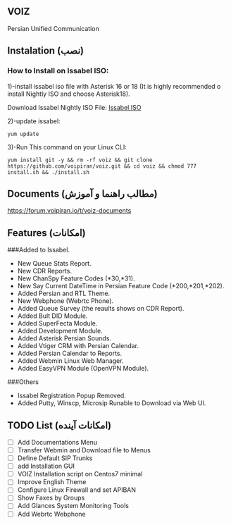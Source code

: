 ## VOIZ
 Persian Unified Communication 


## Instalation (نصب)

### How to Install on Issabel ISO:
1)-install issabel iso file with Asterisk 16 or 18 (It is highly recommended o install Nightly ISO and choose Asterisk18).

Download Issabel Nightly ISO File:
[Issabel ISO](https://sourceforge.net/projects/issabelpbx/files/Issabel%204/issabel4-NIGHTLY-AST18-USB-DVD-x86_64-20211207.iso/download)

2)-update issabel: 
```
yum update
```
3)-Run This command on your Linux CLI:
```
yum install git -y && rm -rf voiz && git clone https://github.com/voipiran/voiz.git && cd voiz && chmod 777 install.sh && ./install.sh
```


## Documents (مطالب راهنما و آموزش)

https://forum.voipiran.io/t/voiz-documents


## Features (امکانات)
###Added to Issabel.

* New Queue Stats Report.
* New CDR Reports.
* New ChanSpy Feature Codes (*30,*31).
* New Say Current DateTime in Persian Feature Code (*200,*201,*202).
* Added Persian and RTL Theme.
* New Webphone (Webrtc Phone).
* Added Queue Survey (the reaults shows on CDR Report).
* Added Bult DID Module.
* Added SuperFecta Module.
* Added Development Module.
* Added Asterisk Persian Sounds.
* Added Vtiger CRM with Persian Calendar.
* Added Persian Calendar to Reports.
* Added Webmin Linux Web Manager.
* Added EasyVPN Module (OpenVPN Module).

###Others

* Issabel Registration Popup Removed.
* Added Putty, Winscp, Microsip Runable to Download via Web UI.

## TODO List (امکانات آینده)
- [ ] Add Documentations Menu
- [ ] Transfer Webmin and Download file to Menus
- [ ] Define Default SIP Trunks
- [ ] add Installation GUI
- [ ] VOIZ Installation script on Centos7 minimal
- [ ] Improve English Theme
- [ ] Configure Linux Firewall and set APIBAN
- [ ] Show Faxes by Groups
- [ ] Add Glances System Monitoring Tools
- [ ] Add Webrtc Webphone

